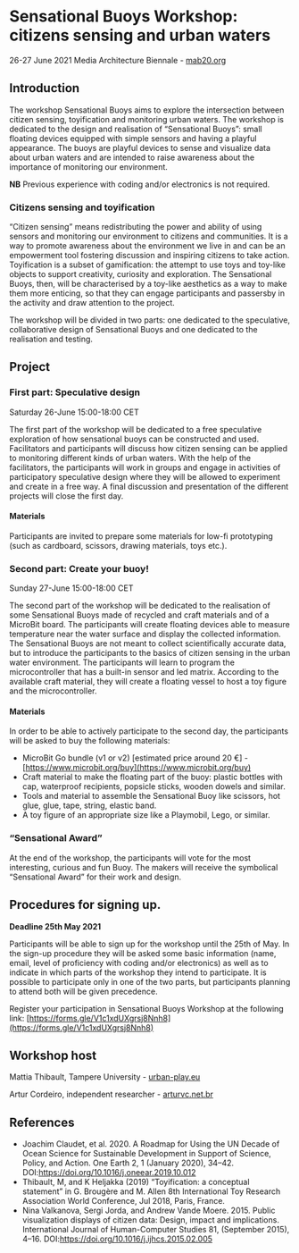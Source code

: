 # Sensational Buoys Workshop: citizens sensing and urban waters

26-27 June 2021
Media Architecture Biennale - [mab20.org](http://mab20.org)

## Introduction
The workshop Sensational Buoys aims to explore the intersection between citizen sensing, toyification and monitoring urban waters. 
The workshop is dedicated to the design and realisation of “Sensational Buoys”: small floating devices equipped with simple sensors and having a playful appearance. The buoys are playful devices to sense and visualize data about urban waters and are intended to raise awareness about the importance of monitoring our environment. 

**NB** Previous experience with coding and/or electronics is not required.

### Citizens sensing and toyification
“Citizen sensing” means redistributing the power and ability of using sensors and monitoring our environment to citizens and communities. It is a way to promote awareness about the environment we live in and can be an empowerment tool fostering discussion and inspiring citizens to take action. 
Toyification is a subset of gamification: the attempt to use toys and toy-like objects to support creativity, curiosity and exploration. The Sensational Buoys, then, will be characterised by a toy-like aesthetics as a way to make them more enticing, so that they can engage participants and passersby in the activity and draw attention to the project.

The workshop will be divided in two parts: one dedicated to the speculative, collaborative design of Sensational Buoys and one dedicated to the realisation and testing.

## Project

### First part: Speculative design 

Saturday 26-June 15:00-18:00 CET

The first part of the workshop will be dedicated to a free speculative exploration of how sensational buoys can be constructed and used. Facilitators and participants will discuss how citizen sensing can be applied to monitoring different kinds of urban waters. 
With the help of the facilitators, the participants will work in groups and engage in activities of participatory speculative design where they will be allowed to experiment and create in a free way. A final discussion and presentation of the different projects will close the first day. 

#### Materials

Participants are invited to prepare some materials for low-fi prototyping (such as cardboard, scissors, drawing materials, toys etc.). 

### Second part: Create your buoy! 

Sunday 27-June 15:00-18:00 CET

The second part of the workshop will be dedicated to the realisation of some Sensational Buoys made of recycled and craft materials and of a MicroBit board. The participants will create floating devices able to measure temperature near the water surface and display the collected information. The Sensational Buoys are not meant to collect scientifically accurate data, but to introduce the participants to the basics of citizen sensing in the urban water environment.
The participants will learn to program the microcontroller that has a built-in sensor and led matrix. According to the available craft material, they will create a floating vessel to host a toy figure and the microcontroller.

#### Materials

In order to be able to actively participate to the second day, the participants will be asked to buy the following materials:
- MicroBit Go bundle (v1 or v2) [estimated price around 20 €] - [https://www.microbit.org/buy](https://www.microbit.org/buy)
- Craft material to make the floating part of the buoy: plastic bottles with cap, waterproof recipients, popsicle sticks, wooden dowels and similar.
- Tools and material to assemble the Sensational Buoy like scissors, hot glue, glue, tape, string, elastic band.
- A toy figure of an appropriate size like a Playmobil, Lego, or similar.

### “Sensational Award” 

At the end of the workshop, the participants will vote for the most interesting, curious and fun Buoy. The makers will receive the symbolical “Sensational Award” for their work and design.

## Procedures for signing up.

**Deadline 25th May 2021**

Participants will be able to sign up for the workshop until the 25th of May. In the sign-up procedure they will be asked some basic information (name, email, level of proficiency with coding and/or electronics) as well as to indicate in which parts of the workshop they intend to participate. It is possible to participate only in one of the two parts, but participants planning to attend both will be given precedence.

Register your participation in Sensational Buoys Workshop at the following link: [https://forms.gle/V1c1xdUXgrsj8Nnh8](https://forms.gle/V1c1xdUXgrsj8Nnh8)

## Workshop host

Mattia Thibault, Tampere University - [urban-play.eu](urban-play.eu)

Artur Cordeiro, independent researcher - [arturvc.net.br](arturvc.net.br)

## References

- Joachim Claudet, et al. 2020. A Roadmap for Using the UN Decade of Ocean Science for Sustainable Development in Support of Science, Policy, and Action. One Earth 2, 1 (January 2020), 34–42. DOI:https://doi.org/10.1016/j.oneear.2019.10.012
- Thibault, M, and K Heljakka (2019) “Toyification: a conceptual statement” in G. Brougère and M. Allen 8th International Toy Research Association World Conference, Jul 2018, Paris, France.
- Nina Valkanova, Sergi Jorda, and Andrew Vande Moere. 2015. Public visualization displays of citizen data: Design, impact and implications. International Journal of Human-Computer Studies 81, (September 2015), 4–16. DOI:https://doi.org/10.1016/j.ijhcs.2015.02.005


